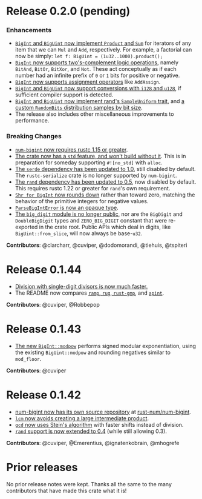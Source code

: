 # Release 0.2.0 (pending)

### Enhancements

- [`BigInt` and `BigUint` now implement `Product` and `Sum`][22] for iterators
  of any item that we can `Mul` and `Add`, respectively.  For example, a
  factorial can now be simply: `let f: BigUint = (1u32..1000).product();`
- [`BigInt` now supports two's-complement logic operations][26], namely
  `BitAnd`, `BitOr`, `BitXor`, and `Not`.  These act conceptually as if each
  number had an infinite prefix of `0` or `1` bits for positive or negative.
- [`BigInt` now supports assignment operators][41] like `AddAssign`.
- [`BigInt` and `BigUint` now support conversions with `i128` and `u128`][44],
  if sufficient compiler support is detected.
- [`BigInt` and `BigUint` now implement rand's `SampleUniform` trait][48], and
  [a custom `RandomBits` distribution samples by bit size][49].
- The release also includes other miscellaneous improvements to performance.

### Breaking Changes

- [`num-bigint` now requires rustc 1.15 or greater][23].
- [The crate now has a `std` feature, and won't build without it][46].  This is
  in preparation for someday supporting `#![no_std]` with `alloc`.
- [The `serde` dependency has been updated to 1.0][24], still disabled by
  default.  The `rustc-serialize` crate is no longer supported by `num-bigint`.
- [The `rand` dependency has been updated to 0.5][48], now disabled by default.
  This requires rustc 1.22 or greater for `rand`'s own requirement.
- [`Shr for BigInt` now rounds down][8] rather than toward zero, matching the
  behavior of the primitive integers for negative values.
- [`ParseBigIntError` is now an opaque type][37].
- [The `big_digit` module is no longer public][38], nor are the `BigDigit` and
  `DoubleBigDigit` types and `ZERO_BIG_DIGIT` constant that were re-exported in
  the crate root.  Public APIs which deal in digits, like `BigUint::from_slice`,
  will now always be base-`u32`.

**Contributors**: @clarcharr, @cuviper, @dodomorandi, @tiehuis, @tspiteri

[8]: https://github.com/rust-num/num-bigint/pull/8
[22]: https://github.com/rust-num/num-bigint/pull/22
[23]: https://github.com/rust-num/num-bigint/pull/23
[24]: https://github.com/rust-num/num-bigint/pull/24
[26]: https://github.com/rust-num/num-bigint/pull/26
[37]: https://github.com/rust-num/num-bigint/pull/37
[38]: https://github.com/rust-num/num-bigint/pull/38
[41]: https://github.com/rust-num/num-bigint/pull/41
[44]: https://github.com/rust-num/num-bigint/pull/44
[46]: https://github.com/rust-num/num-bigint/pull/46
[48]: https://github.com/rust-num/num-bigint/pull/48
[49]: https://github.com/rust-num/num-bigint/pull/49

# Release 0.1.44

- [Division with single-digit divisors is now much faster.][42]
- The README now compares [`ramp`, `rug`, `rust-gmp`][20], and [`apint`][21].

**Contributors**: @cuviper, @Robbepop

[20]: https://github.com/rust-num/num-bigint/pull/20
[21]: https://github.com/rust-num/num-bigint/pull/21
[42]: https://github.com/rust-num/num-bigint/pull/42

# Release 0.1.43

- [The new `BigInt::modpow`][18] performs signed modular exponentiation, using
  the existing `BigUint::modpow` and rounding negatives similar to `mod_floor`.

**Contributors**: @cuviper

[18]: https://github.com/rust-num/num-bigint/pull/18


# Release 0.1.42

- [num-bigint now has its own source repository][num-356] at [rust-num/num-bigint][home].
- [`lcm` now avoids creating a large intermediate product][num-350].
- [`gcd` now uses Stein's algorithm][15] with faster shifts instead of division.
- [`rand` support is now extended to 0.4][11] (while still allowing 0.3).

**Contributors**: @cuviper, @Emerentius, @ignatenkobrain, @mhogrefe

[home]: https://github.com/rust-num/num-bigint
[num-350]: https://github.com/rust-num/num/pull/350
[num-356]: https://github.com/rust-num/num/pull/356
[11]: https://github.com/rust-num/num-bigint/pull/11
[15]: https://github.com/rust-num/num-bigint/pull/15


# Prior releases

No prior release notes were kept.  Thanks all the same to the many
contributors that have made this crate what it is!

